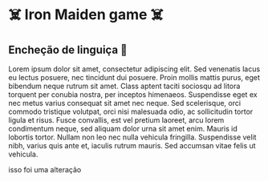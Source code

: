 # :skull_and_crossbones: Iron Maiden game :skull_and_crossbones:



## Encheção de linguiça 🌭

Lorem ipsum dolor sit amet, consectetur adipiscing elit. Sed venenatis lacus eu lectus posuere, nec tincidunt dui posuere. Proin mollis mattis purus, eget bibendum neque rutrum sit amet. Class aptent taciti sociosqu ad litora torquent per conubia nostra, per inceptos himenaeos. Suspendisse eget ex nec metus varius consequat sit amet nec neque. Sed scelerisque, orci commodo tristique volutpat, orci nisi malesuada odio, ac sollicitudin tortor ligula et risus. Fusce convallis, est vel pretium laoreet, arcu lorem condimentum neque, sed aliquam dolor urna sit amet enim. Mauris id lobortis tortor. Nullam non leo nec nulla vehicula fringilla. Suspendisse velit nibh, varius quis ante et, iaculis rutrum mauris. Sed accumsan vitae felis ut vehicula.

isso foi uma alteração